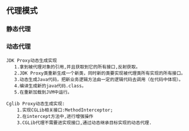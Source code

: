 ## 代理模式

### 静态代理

### 动态代理

    JDK Proxy动态生成实现
       1.拿到被代理对象的引用,并且获取到它的所有接口,反射获取。
       2.JDK Proxy类重新生成一个新类，同时新的类要实现被代理类所有实现的所有接口。
       3.动态生成Java代码，把新业务逻辑方法由一定的逻辑代码去调用（在代码中体现）。
       4.编译生成新的java代码.class。
       5.在重新加载到JVM中运行。

    Cglib Proxy动态生成实现:
        1.实现CGLib相关接口:MethodInterceptor;
        2.在intercept方法中,进行增强操作
        3.CGLib代理不需要进实现接口,通过动态继承目标实现的动态代理.

